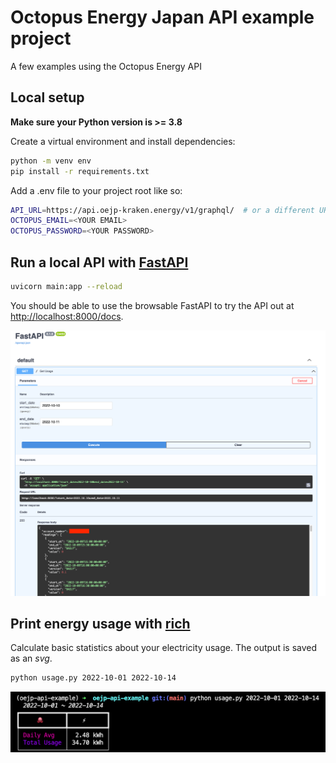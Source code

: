 # Octopus Energy Japan API example project

A few examples using the Octopus Energy API

## Local setup

**Make sure your Python version is >= 3.8**

Create a virtual environment and install dependencies:
```bash
python -m venv env
pip install -r requirements.txt
```

Add a .env file to your project root like so:
```bash
API_URL=https://api.oejp-kraken.energy/v1/graphql/  # or a different URL if you're not with Octopus Energy Japan
OCTOPUS_EMAIL=<YOUR EMAIL>
OCTOPUS_PASSWORD=<YOUR PASSWORD>
```

## Run a local API with [FastAPI](https://fastapi.tiangolo.com/)

```bash
uvicorn main:app --reload
```

You should be able to use the browsable FastAPI to try the API out at [http://localhost:8000/docs](http://localhost:8000/docs).

![API docs screenshot](_img/fast-api-screenshot.png)

## Print energy usage with [rich](https://github.com/Textualize/rich)

Calculate basic statistics about your electricity usage. The output is saved as an _svg_.

```bash
python usage.py 2022-10-01 2022-10-14
```

![usage screenshot](_img/rich-screenshot.png)
